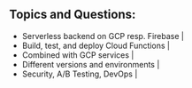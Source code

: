 ## Topics and Questions: 

- Serverless backend on GCP resp. Firebase |
- Build, test, and deploy Cloud Functions |
- Combined with GCP services |
- Different versions and environments |
- Security, A/B Testing, DevOps |